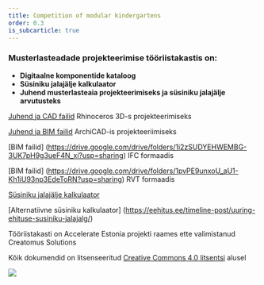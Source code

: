 ```yaml
---
title: Competition of modular kindergartens
order: 0.3
is_subcarticle: true
---
```

### Musterlasteadade projekteerimise tööriistakastis on:

* **Digitaalne komponentide kataloog**
* **Süsiniku jalajälje kalkulaator**
* **Juhend musterlasteaia projekteerimiseks ja süsiniku jalajälje arvutusteks** 

[Juhend ja CAD failid](https://drive.google.com/drive/folders/16EVeGqRytUTVJvDLYXRoALhAtO_O_DA0?usp=sharing)  Rhinoceros 3D-s projekteerimiseks

[Juhend ja BIM failid](https://drive.google.com/drive/folders/11T0KTWY9_3yqlR5ImgRrmiy7H87CHLf4?usp=sharing) ArchiCAD-is projekteeriimiseks

[BIM failid]
(https://drive.google.com/drive/folders/1i2zSUDYEHWEMBG-3UK7pH9g3ueF4N_xi?usp=sharing) IFC formaadis

[BIM failid]
(https://drive.google.com/drive/folders/1pvPE9unxoU_aU1-Kh1iU93np3EdeToRN?usp=sharing) RVT formaadis

[Süsiniku jalajälje kalkulaator](https://drive.google.com/drive/folders/1-1ZgkeSIHTss55Qdwj0zHTdBrgzsr07H?usp=sharing)

[Alternatiivne süsiniku kalkulaator] (https://eehitus.ee/timeline-post/uuring-ehituse-susiniku-jalajalg/)

Tööriistakasti on Accelerate Estonia projekti raames ette valimistanud Creatomus Solutions

Kõik dokumendid on litsenseeritud [Creative Commons 4.0 litsentsi](https://creativecommons.org/licenses/by/4.0/) alusel

![](https://res.cloudinary.com/patternbuildings/image/upload/v1644697644/Screenshot_2022-02-12_at_22.27.14_tpr2go.png)